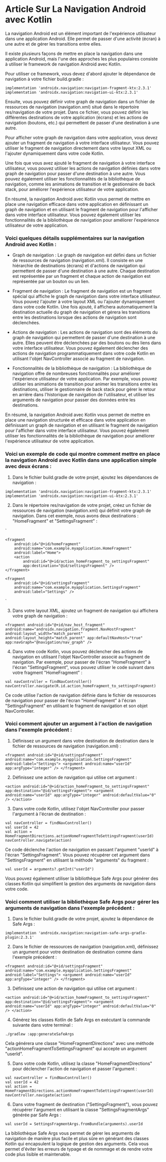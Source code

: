# Article Sur La Navigation Android avec Kotlin

La navigation Android est un élément important de l'expérience utilisateur dans une application Android. Elle permet de passer d'une activité (écran) à une autre et de gérer les transitions entre elles.

Il existe plusieurs façons de mettre en place la navigation dans une application Android, mais l'une des approches les plus populaires consiste à utiliser le framework de navigation Android avec Kotlin.

Pour utiliser ce framework, vous devez d'abord ajouter le dépendance de navigation à votre fichier build.gradle :

`implementation 'androidx.navigation:navigation-fragment-ktx:2.3.1'`  
`implementation 'androidx.navigation:navigation-ui-ktx:2.3.1'`

Ensuite, vous pouvez définir votre graph de navigation dans un fichier de ressources de navigation (navigation.xml) situé dans le répertoire res/navigation de votre projet. Dans ce fichier, vous pouvez définir les différentes destinations de votre application (écrans) et les actions de navigation (boutons, etc.) qui permettent de passer d'une destination à une autre.

Pour afficher votre graph de navigation dans votre application, vous devez ajouter un fragment de navigation à votre interface utilisateur. Vous pouvez utiliser le fragment de navigation directement dans votre layout XML ou l'ajouter dynamiquement dans votre code Kotlin.

Une fois que vous avez ajouté le fragment de navigation à votre interface utilisateur, vous pouvez utiliser les actions de navigation définies dans votre graph de navigation pour passer d'une destination à une autre. Vous pouvez également utiliser les fonctionnalités de la bibliothèque de navigation, comme les animations de transition et le gestionnaire de back stack, pour améliorer l'expérience utilisateur de votre application.

En résumé, la navigation Android avec Kotlin vous permet de mettre en place une navigation efficace dans votre application en définissant un graph de navigation et en utilisant le fragment de navigation pour l'afficher dans votre interface utilisateur. Vous pouvez également utiliser les fonctionnalités de la bibliothèque de navigation pour améliorer l'expérience utilisateur de votre application.

### Voici quelques détails supplémentaires sur la navigation Android avec Kotlin :

* Graph de navigation : Le graph de navigation est défini dans un fichier de ressources de navigation (navigation.xml). Il consiste en une hiérarchie de destinations (écrans) et d'actions de navigation qui permettent de passer d'une destination à une autre. Chaque destination est représentée par un fragment et chaque action de navigation est représentée par un bouton ou un lien.

* Fragment de navigation : Le fragment de navigation est un fragment spécial qui affiche le graph de navigation dans votre interface utilisateur. Vous pouvez l'ajouter à votre layout XML ou l'ajouter dynamiquement dans votre code Kotlin. Une fois ajouté, il affichera automatiquement la destination actuelle du graph de navigation et gérera les transitions entre les destinations lorsque des actions de navigation sont déclenchées.

* Actions de navigation : Les actions de navigation sont des éléments du graph de navigation qui permettent de passer d'une destination à une autre. Elles peuvent être déclenchées par des boutons ou des liens dans votre interface utilisateur. Vous pouvez également déclencher des actions de navigation programmatiquement dans votre code Kotlin en utilisant l'objet NavController associé au fragment de navigation.

* Fonctionnalités de la bibliothèque de navigation : La bibliothèque de navigation offre de nombreuses fonctionnalités pour améliorer l'expérience utilisateur de votre application. Par exemple, vous pouvez utiliser les animations de transition pour animer les transitions entre les destinations, utiliser le gestionnaire de back stack pour gérer le retour en arrière dans l'historique de navigation de l'utilisateur, et utiliser les arguments de navigation pour passer des données entre les destinations.

En résumé, la navigation Android avec Kotlin vous permet de mettre en place une navigation structurée et efficace dans votre application en définissant un graph de navigation et en utilisant le fragment de navigation pour l'afficher dans votre interface utilisateur. Vous pouvez également utiliser les fonctionnalités de la bibliothèque de navigation pour améliorer l'expérience utilisateur de votre application.

### Voici un exemple de code qui montre comment mettre en place la navigation Android avec Kotlin dans une application simple avec deux écrans :

1. Dans le fichier build.gradle de votre projet, ajoutez les dépendances de navigation :

`implementation 'androidx.navigation:navigation-fragment-ktx:2.3.1'`  
`implementation 'androidx.navigation:navigation-ui-ktx:2.3.1'`

2. Dans le répertoire res/navigation de votre projet, créez un fichier de ressources de navigation (navigation.xml) qui définit votre graph de navigation. Dans cet exemple, nous avons deux destinations : "HomeFragment" et "SettingsFragment" :

`<navigation xmlns:android="http://schemas.android.com/apk/res/android"
xmlns:app="http://schemas.android.com/apk/res-auto"
android:id="@+id/nav_graph"
app:startDestination="@id/homeFragment">

    <fragment
        android:id="@+id/homeFragment"
        android:name="com.example.myapplication.HomeFragment"
        android:label="Home">
        <action
            android:id="@+id/action_homeFragment_to_settingsFragment"
            app:destination="@id/settingsFragment" />
    </fragment>

    <fragment
        android:id="@+id/settingsFragment"
        android:name="com.example.myapplication.SettingsFragment"
        android:label="Settings" />
</navigation>`

3. Dans votre layout XML, ajoutez un fragment de navigation qui affichera votre graph de navigation :

`<fragment
android:id="@+id/nav_host_fragment"
android:name="androidx.navigation.fragment.NavHostFragment"
android:layout_width="match_parent"
android:layout_height="match_parent"
app:defaultNavHost="true"
app:navGraph="@navigation/nav_graph" />`

4. Dans votre code Kotlin, vous pouvez déclencher des actions de navigation en utilisant l'objet NavController associé au fragment de navigation. Par exemple, pour passer de l'écran "HomeFragment" à l'écran "SettingsFragment", vous pouvez utiliser le code suivant dans votre fragment "HomeFragment" :

`val navController = findNavController()`  
`navController.navigate(R.id.action_homeFragment_to_settingsFragment)`

Ce code utilise l'action de navigation définie dans le fichier de ressources de navigation pour passer de l'écran "HomeFragment" à l'écran "SettingsFragment" en utilisant le fragment de navigation et son objet NavController.

### Voici comment ajouter un argument à l'action de navigation dans l'exemple précédent :

1. Définissez un argument dans votre destination de destination dans le fichier de ressources de navigation (navigation.xml) :

`<fragment
android:id="@+id/settingsFragment"
android:name="com.example.myapplication.SettingsFragment"
android:label="Settings">
<argument
android:name="userId"
app:argType="integer" />
</fragment>`

2. Définissez une action de navigation qui utilise cet argument :

`<action
android:id="@+id/action_homeFragment_to_settingsFragment"
app:destination="@id/settingsFragment">
<argument
android:name="userId"
app:argType="integer"
android:defaultValue="0" />
</action>`

3. Dans votre code Kotlin, utilisez l'objet NavController pour passer l'argument à l'écran de destination :

`val navController = findNavController()`  
`val userId = 42`  
`val action = HomeFragmentDirections.actionHomeFragmentToSettingsFragment(userId)`  
`navController.navigate(action)`

Ce code déclenche l'action de navigation en passant l'argument "userId" à l'écran "SettingsFragment". Vous pouvez récupérer cet argument dans "SettingsFragment" en utilisant la méthode "arguments" du fragment :

`val userId = arguments?.getInt("userId")`

Vous pouvez également utiliser la bibliothèque Safe Args pour générer des classes Kotlin qui simplifient la gestion des arguments de navigation dans votre code.

### Voici comment utiliser la bibliothèque Safe Args pour gérer les arguments de navigation dans l'exemple précédent :

1. Dans le fichier build.gradle de votre projet, ajoutez la dépendance de Safe Args :

`implementation 'androidx.navigation:navigation-safe-args-gradle-plugin:2.3.1'`

2. Dans le fichier de ressources de navigation (navigation.xml), définissez un argument pour votre destination de destination comme dans l'exemple précédent :

`<fragment
android:id="@+id/settingsFragment"
android:name="com.example.myapplication.SettingsFragment"
android:label="Settings">
<argument
android:name="userId"
app:argType="integer" />
</fragment>`

3. Définissez une action de navigation qui utilise cet argument :

`<action
android:id="@+id/action_homeFragment_to_settingsFragment"
app:destination="@id/settingsFragment">
<argument
android:name="userId"
app:argType="integer"
android:defaultValue="0" />
</action>`

4. Générez les classes Kotlin de Safe Args en exécutant la commande suivante dans votre terminal :

`./gradlew :app:generateSafeArgs`

Cela générera une classe "HomeFragmentDirections" avec une méthode "actionHomeFragmentToSettingsFragment" qui accepte un argument "userId".

5. Dans votre code Kotlin, utilisez la classe "HomeFragmentDirections" pour déclencher l'action de navigation et passer l'argument :

`val navController = findNavController()`  
`val userId = 42`  
`val action = HomeFragmentDirections.actionHomeFragmentToSettingsFragment(userId)`  
`navController.navigate(action)`

6. Dans votre fragment de destination ("SettingsFragment"), vous pouvez récupérer l'argument en utilisant la classe "SettingsFragmentArgs" générée par Safe Args :

`val userId = SettingsFragmentArgs.fromBundle(arguments).userId`

La bibliothèque Safe Args vous permet de gérer les arguments de navigation de manière plus facile et plus sûre en générant des classes Kotlin qui encapsulent la logique de gestion des arguments. Cela vous permet d'éviter les erreurs de typage et de nommage et de rendre votre code plus lisible et maintenable.

